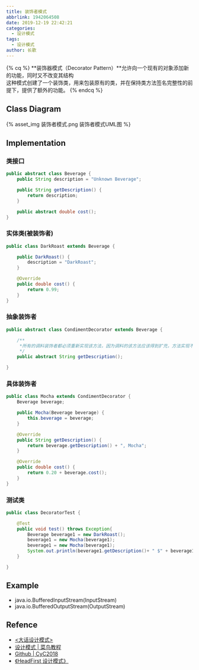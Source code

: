 ```yaml
---
title: 装饰者模式
abbrlink: 1942064508
date: 2019-12-19 22:42:21
categories:
  - 设计模式
tags:
  - 设计模式
author: 长歌
---
```


{% cq %}
**装饰器模式（Decorator Pattern）**允许向一个现有的对象添加新的功能，同时又不改变其结构  
这种模式创建了一个装饰类，用来包装原有的类，并在保持类方法签名完整性的前提下，提供了额外的功能。
{% endcq %}
<!-- More -->

## Class Diagram
{% asset_img 装饰者模式.png 装饰者模式UML图 %}

## Implementation

### 类接口
```java
public abstract class Beverage {
    public String description = "Unknown Beverage";

    public String getDescription() {
        return description;
    }

    public abstract double cost();
}
```

### 实体类(被装饰者)
```java
public class DarkRoast extends Beverage {

    public DarkRoast() {
        description = "DarkRoast";
    }

    @Override
    public double cost() {
        return 0.99;
    }
}
```

### 抽象装饰者
```java
public abstract class CondimentDecorator extends Beverage {

    /**
     *所有的调料装饰者都必须重新实现该方法，因为调料的该方法应该得到扩充，方法实现不同于原来方法
     */
    public abstract String getDescription();

}
```

### 具体装饰者
```java
public class Mocha extends CondimentDecorator {
    Beverage beverage;

    public Mocha(Beverage beverage) {
        this.beverage = beverage;
    }

    @Override
    public String getDescription() {
        return beverage.getDescription() + ", Mocha";
    }

    @Override
    public double cost() {
        return 0.20 + beverage.cost();
    }
}
```

### 测试类
```java
public class DecoratorTest {

    @Test
    public void test() throws Exception{
        Beverage beverage1 = new DarkRoast();
        beverage1 = new Mocha(beverage1);
        beverage1 = new Mocha(beverage1);
        System.out.println(beverage1.getDescription()+ " $" + beverage1.cost());
    }

}
```

## Example
- java.io.BufferedInputStream(InputStream)
- java.io.BufferedOutputStream(OutputStream)



## Refence
- [<大话设计模式>](https://book.douban.com/subject/2334288/)
- [设计模式 | 菜鸟教程](https://www.runoob.com/design-pattern/design-pattern-tutorial.html)
- [Github | CyC2018](https://github.com/CyC2018/CS-Notes/blob/master/notes/%E8%AE%BE%E8%AE%A1%E6%A8%A1%E5%BC%8F%20-%20%E7%9B%AE%E5%BD%95.md)
- [《HeadFirst 设计模式》](https://book.douban.com/subject/2243615/)
